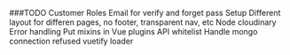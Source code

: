 ###TODO 
Customer Roles
Email for verify and forget pass
Setup Different layout for differen pages, no footer, transparent nav, etc
Node cloudinary
Error handling
Put mixins in Vue plugins
API whitelist
Handle mongo connection refused
vuetify loader